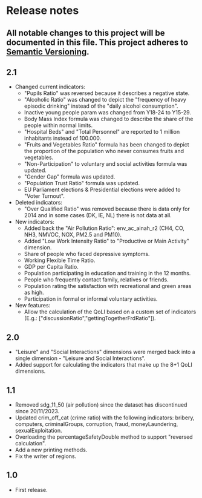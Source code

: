 # Release notes
All notable changes to this project will be documented in this file.
This project adheres to [Semantic Versioning](http://semver.org/).
---

## 2.1
- Changed current indicators:
  - "Pupils Ratio" was reversed because it describes a negative state.
  - "Alcoholic Ratio" was changed to depict the "frequency of heavy episodic drinking" instead of the "daily alcohol consumption".
  - Inactive young people param was changed from Y18-24 to Y15-29.
  - Body Mass Index formula was changed to describe the share of the people within normal limits.
  - "Hospital Beds" and "Total Personnel" are reported to 1 million inhabitants instead of 100.000.
  - "Fruits and Vegetables Ratio" formula has been changed to depict the proportion of the population who never consumes fruits and vegetables.
  - "Non-Participation" to voluntary and social activities formula was updated.
  - "Gender Gap" formula was updated.
  - "Population Trust Ratio" formula was updated.
  - EU Parliament elections & Presidential elections were added to "Voter Turnout".
- Deleted indicators:
  - "Over Qualified Ratio" was removed because there is data only for 2014 and in some cases (DK, IE, NL) there is not data at all.
- New indicators:
    - Added back the "Air Pollution Ratio": env_ac_ainah_r2 (CH4, CO, NH3, NMVOC, NOX, PM2.5 and PM10).
    - Added "Low Work Intensity Ratio" to "Productive or Main Activity" dimension.
    - Share of people who faced depressive symptoms.
    - Working Flexible Time Ratio.
    - GDP per Capita Ratio.
    - Population participating in education and training in the 12 months.
    - People who frequently contact family, relatives or friends.
    - Population rating the satisfaction with recreational and green areas as high.
    - Participation in formal or informal voluntary activities.
- New features:
  - Allow the calculation of the QoLI based on a custom set of indicators (E.g.: ["discussionRatio","gettingTogetherFrdRatio"]).

## 2.0
- "Leisure" and "Social Interactions" dimensions were merged back into a single dimension - "Leisure and Social Interactions".
- Added support for calculating the indicators that make up the 8+1 QoLI dimensions.

## 1.1
- Removed sdg_11_50 (air pollution) since the dataset has discontinued since 20/11/2023.
- Updated crim_off_cat (crime ratio) with the following indicators: bribery, computers, criminalGroups, corruption, fraud, moneyLaundering, sexualExploitation.
- Overloading the percentageSafetyDouble method to support "reversed calculation".
- Add a new printing methods.
- Fix the writer of regions.

## 1.0
- First release.
